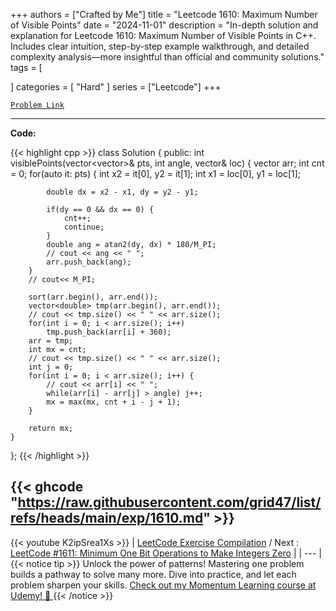 
+++
authors = ["Crafted by Me"]
title = "Leetcode 1610: Maximum Number of Visible Points"
date = "2024-11-01"
description = "In-depth solution and explanation for Leetcode 1610: Maximum Number of Visible Points in C++. Includes clear intuition, step-by-step example walkthrough, and detailed complexity analysis—more insightful than official and community solutions."
tags = [
    
]
categories = [
    "Hard"
]
series = ["Leetcode"]
+++



[`Problem Link`](https://leetcode.com/problems/maximum-number-of-visible-points/description/)

---

**Code:**

{{< highlight cpp >}}
class Solution {
public:
    int visiblePoints(vector<vector<int>>& pts, int angle, vector<int>& loc) {
        vector<double> arr;
        int cnt = 0;
        for(auto it: pts) {
            int x2 = it[0], y2 = it[1];
            int x1 = loc[0], y1 = loc[1];
            
            double dx = x2 - x1, dy = y2 - y1;
            
            if(dy == 0 && dx == 0) {
                cnt++;
                continue;
            }
            double ang = atan2(dy, dx) * 180/M_PI;
            // cout << ang << " ";
            arr.push_back(ang);
        }
        // cout<< M_PI;
        
        sort(arr.begin(), arr.end());
        vector<double> tmp(arr.begin(), arr.end());
        // cout << tmp.size() << " " << arr.size();
        for(int i = 0; i < arr.size(); i++)
            tmp.push_back(arr[i] + 360);
        arr = tmp;
        int mx = cnt;
        // cout << tmp.size() << " " << arr.size();        
        int j = 0;
        for(int i = 0; i < arr.size(); i++) {
            // cout << arr[i] << " ";
            while(arr[i] - arr[j] > angle) j++;
            mx = max(mx, cnt + i - j + 1);
        }
        
        return mx;
    }
};
{{< /highlight >}}

{{< ghcode "https://raw.githubusercontent.com/grid47/list/refs/heads/main/exp/1610.md" >}}
---
{{< youtube K2ipSrea1Xs >}}
| [LeetCode Exercise Compilation](https://grid47.xyz/leetcode/) / Next : [LeetCode #1611: Minimum One Bit Operations to Make Integers Zero](https://grid47.xyz/posts/leetcode_1611) |
| --- |
{{< notice tip >}}
Unlock the power of patterns! Mastering one problem builds a pathway to solve many more. Dive into practice, and let each problem sharpen your skills. [Check out my Momentum Learning course at Udemy! 🚀 ](https://www.udemy.com/course/algorithms-and-data-structures-in-cpp/)
{{< /notice >}}

